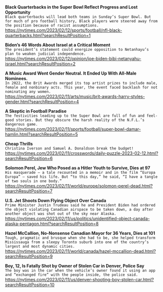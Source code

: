 **Black Quarterbacks in the Super Bowl Reflect Progress and Lost Opportunity**\
`Black quarterbacks will lead both teams in Sunday’s Super Bowl. But for much of pro football history, Black players were steered away from the position because of racist assumptions.`\
https://nytimes.com/2023/02/12/sports/football/nfl-black-quarterbacks.html?searchResultPosition=1

**Biden’s 46 Words About Israel at a Critical Moment**\
`The president’s statement could energize opposition to Netanhayu’s plan to weaken judicial independence.`\
https://nytimes.com/2023/02/12/opinion/joe-biden-bibi-netanyahu-israel.html?searchResultPosition=2

**A Music Award Went Gender Neutral. It Ended Up With All-Male Nominees.**\
`In 2022, the Brit Awards merged its top artist prizes to include male, female and nonbinary acts. This year, the event faced backlash for not nominating any women.`\
https://nytimes.com/2023/02/11/arts/music/brit-awards-harry-styles-gender.html?searchResultPosition=4

**A Skeptic in Football Paradise**\
`The festivities leading up to the Super Bowl are full of fun and feel-good stories. But they obscure the harsh reality of the N.F.L.’s dangerous game.`\
https://nytimes.com/2023/02/11/sports/football/super-bowl-damar-hamlin.html?searchResultPosition=5

**Cheap Thrills**\
`Christina Iverson and Samuel A. Donaldson break the budget!`\
https://nytimes.com/2023/02/11/crosswords/daily-puzzle-2023-02-12.html?searchResultPosition=6

**Solomon Perel, Jew Who Posed as a Hitler Youth to Survive, Dies at 97**\
`His masquerade — a tale recounted in a memoir and in the film “Europa Europa” — saved his life. But “to this day,” he said, “I have a tangle of two souls in one body.”`\
https://nytimes.com/2023/02/11/world/europe/solomon-perel-dead.html?searchResultPosition=7

**U.S. Jet Shoots Down Flying Object Over Canada**\
`Prime Minister Justin Trudeau said he and President Biden had ordered the object violating Canadian airspace to be taken down, a day after another object was shot out of the sky near Alaska.`\
https://nytimes.com/2023/02/11/us/politics/unidentified-object-canada-alaska-pentagon.html?searchResultPosition=8

**Hazel McCallion, No-Nonsense Canadian Mayor for 36 Years, Dies at 101**\
`Tough, pragmatic and brusque when she had to be, she helped transform Mississauga from a sleepy Toronto suburb into one of the country’s largest and most dynamic cities.`\
https://nytimes.com/2023/02/11/world/canada/hazel-mccallion-dead.html?searchResultPosition=9

**Boy, 12, Is Fatally Shot by Owner of Stolen Car in Denver, Police Say**\
`The boy was in the car when the vehicle’s owner found it using an app and “exchanged fire” with the people inside, the police said.`\
https://nytimes.com/2023/02/11/us/denver-shooting-boy-stolen-car.html?searchResultPosition=10

